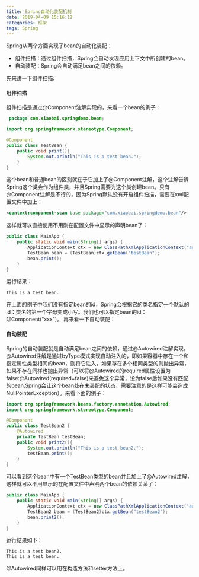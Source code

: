 ```yaml
---
title: Spring自动化装配机制
date: 2019-04-09 15:16:12
categories: 框架
tags: Spring
---
```

Spring从两个方面实现了bean的自动化装配：
 - 组件扫描：通过组件扫描，Spring会自动发现应用上下文中所创建的bean。
 - 自动装配：Spring会自动满足bean之间的依赖。

先来讲一下组件扫描:  
<!-- more -->
#### 组件扫描
组件扫描是通过@Component注解实现的，来看一个bean的例子：   
```java
 package com.xiaobai.springdemo.bean;

import org.springframework.stereotype.Component;

@Component
public class TestBean {
    public void print(){
        System.out.println("This is a test bean.");
    }
}
```
这个bean和普通bean的区别就在于它加上了@Component注解，这个注解告诉Spring这个类会作为组件类，并且Spring需要为这个类创建bean。只有@Component注解是不行的，因为Spring默认没有开启组件扫描，需要在xml配置文件中加上：
```xml
<context:component-scan base-package="com.xiaobai.springdemo.bean"/>
```
这样就可以直接使用不用刚在配置文件中显示的声明bean了：
```java
public class MainApp {
    public static void main(String[] args) {
        ApplicationContext ctx = new ClassPathXmlApplicationContext("auto.xml");
        TestBean bean = (TestBean)ctx.getBean("testBean");
        bean.print();
    }
}
```
运行结果：
```
This is a test bean.
```
在上面的例子中我们没有指定bean的id，Spring会根据它的类名指定一个默认的id：类名的第一个字母变成小写。我们也可以指定bean的id：@Component("xxx")。
再来看一下自动装配：
#### 自动装配
Spring的自动装配就是自动满足bean之间的依赖，通过@Autowired注解实现。@Autowired注解是通过byType模式实现自动注入的，即如果容器中存在一个和指定属性类型相同的bean，则将它注入，如果存在多个相同类型的则抛出异常，如果不存在同样也抛出异常（可以将@Autowired的required属性设置为false:@Autowired(required=false)来避免这个异常，设为false后如果没有匹配的bean,Spring会让这个bean处在未装配的状态，需要注意的是这样可能会造成NullPointerException）。来看下面的例子：
```java
import org.springframework.beans.factory.annotation.Autowired;
import org.springframework.stereotype.Component;

@Component
public class TestBean2 {
    @Autowired
    private TestBean testBean;
    public void print2(){
        System.out.println("This is a test bean2.");
        testBean.print();
    }
}
```
可以看到这个bean中有一个TestBean类型的bean并且加上了@Autowired注解，这样就可以不用显示的在配置文件中声明两个bean的依赖关系了：
```java
public class MainApp {
    public static void main(String[] args) {
        ApplicationContext ctx = new ClassPathXmlApplicationContext("auto.xml");
        TestBean2 bean = (TestBean2)ctx.getBean("testBean2");
        bean.print2();
    }
}
```
运行结果如下：
```
This is a test bean2.
This is a test bean.
```
@Autowired同样可以用在构造方法和setter方法上。